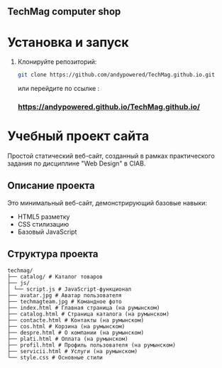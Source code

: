 ## TechMag computer shop
 
# Установка и запуск

1. Клонируйте репозиторий:
   ```bash
   git clone https://github.com/andypowered/TechMag.github.io.git
   ```
   или перейдите по ссылке :
   ### https://andypowered.github.io/TechMag.github.io/
# Учебный проект сайта

Простой статический веб-сайт, созданный в рамках практического задания по дисциплине "Web Design" в CIAB.

## Описание проекта

Это минимальный веб-сайт, демонстрирующий базовые навыки:
- HTML5 разметку
- CSS стилизацию
- Базовый JavaScript 
  
## Структура проекта
```
techmag/
├── catalog/ # Каталог товаров
├── js/
│ └── script.js # JavaScript-функционал
├── avatar.jpg # Аватар пользователя
├── techmagteam.jpg # Командное фото
├── index.html # Главная страница (на румынском)
├── catalog.html # Страница каталога (на румынском)
├── contacte.html # Контакты (на румынском)
├── cos.html # Корзина (на румынском)
├── despre.html # О компании (на румынском)
├── plati.html # Оплата (на румынском)
├── profil.html # Профиль пользователя (на румынском)
├── servicii.html # Услуги (на румынском)
└── style.css # Основные стили
```
